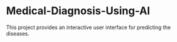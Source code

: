 # Medical-Diagnosis-Using-AI
This project provides an interactive user interface for predicting the diseases.
